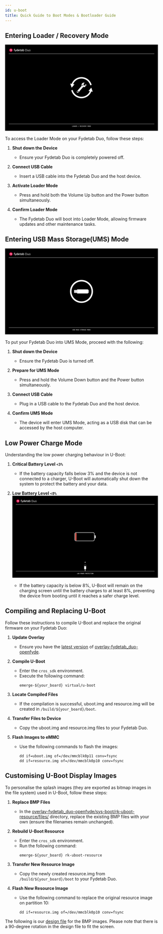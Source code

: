```yaml
---
id: u-boot
title: Quick Guide to Boot Modes & Bootloader Guide
---
```


## Entering Loader / Recovery Mode

![Loader Mode Image](/img/u-boot/fydetab_recovery.jpeg)

To access the Loader Mode on your Fydetab Duo, follow these steps:

1. **Shut down the Device** 
    - Ensure your Fydetab Duo is completely powered off.

2. **Connect USB Cable** 
    - Insert a USB cable into the Fydetab Duo and the host device.

3. **Activate Loader Mode** 
    - Press and hold both the Volume Up button and the Power button simultaneously.

4. **Confirm Loader Mode** 
    - The Fydetab Duo will boot into Loader Mode, allowing firmware updates and other maintenance tasks.

## Entering USB Mass Storage(UMS) Mode

![UMS Image](/img/u-boot/fydetab_usb.jpeg)

To put your Fydetab Duo into UMS Mode, proceed with the following:

1. **Shut down the Device** 
    - Ensure the Fydetab Duo is turned off.

2. **Prepare for UMS Mode** 
    - Press and hold the Volume Down button and the Power button simultaneously.

3. **Connect USB Cable** 
    - Plug in a USB cable to the Fydetab Duo and the host device.

4. **Confirm UMS Mode** 
    - The device will enter UMS Mode, acting as a USB disk that can be accessed by the host computer.

## Low Power Charge Mode

Understanding the low power charging behaviour in U-Boot:

1. **Critical Battery Level `<3%`**
    - If the battery capacity falls below 3% and the device is not connected to a charger, U-Boot will automatically shut down the system to protect the battery and your data.

2. **Low Battery Level `<8%`**
    ![Low Battery Image](/img/u-boot/fydetab_batt.jpeg)
    - If the battery capacity is below 8%, U-Boot will remain on the charging screen until the battery charges to at least 8%, preventing the device from booting until it reaches a safer charge level.

## Compiling and Replacing U-Boot

Follow these instructions to compile U-Boot and replace the original firmware on your Fydetab Duo:

1. **Update Overlay**
    - Ensure you have the [latest version](https://github.com/openFyde/overlay-fydetab_duo-openfyde/commit/42dd10c82cd0fdbb8880dd1e00cc7dfd7b32f4cd#diff-93ad86d362c5df27f11a47c79972d465f70f322c92b4ae25798364bd1ce8614e) of [overlay-fydetab_duo-openfyde](https://github.com/openFyde/overlay-fydetab_duo-openfyde).

2. **Compile U-Boot**
    - Enter the `cros_sdk` environment.
    - Execute the following command:
      ```
      emerge-${your_board} virtual/u-boot
      ```

3. **Locate Compiled Files**
    - If the compilation is successful, uboot.img and resource.img will be created in `/build/${your_board}/boot`.

4. **Transfer Files to Device**
    - Copy the uboot.img and resource.img files to your Fydetab Duo.

5. **Flash Images to eMMC**
    - Use the following commands to flash the images:
      ```
      dd if=uboot.img of=/dev/mmcblk0p11 conv=fsync
      dd if=resource.img of=/dev/mmcblk0p10 conv=fsync
      ```

## Customising U-Boot Display Images

To personalise the splash images (they are exported as bitmap images in the file system) used in U-Boot, follow these steps:

1. **Replace BMP Files**
    - In the [overlay-fydetab_duo-openfyde/sys-boot/rk-uboot-resource/files/](https://github.com/openFyde/overlay-fydetab_duo-openfyde/tree/main/sys-boot/rk-uboot-resource/files) directory, replace the existing BMP files with your own (ensure the filenames remain unchanged).

2. **Rebuild U-Boot Resource**
    - Enter the `cros_sdk` environment.
    - Run the following command:
      ```
      emerge-${your_board} rk-uboot-resource
      ```

3. **Transfer New Resource Image**
    - Copy the newly created resource.img from `/build/${your_board}/boot` to your Fydetab Duo.

4. **Flash New Resource Image**
    - Use the following command to replace the original resource image on partition 10:
      ```
      dd if=resource.img of=/dev/mmcblk0p10 conv=fsync
      ```

The following is our [design file](/img/u-boot/fydetab_batt.psd) for the BMP images. Please note that there is a 90-degree rotation in the design file to fit the screen.